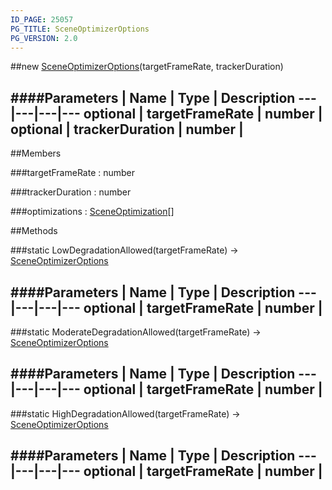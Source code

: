 ```yaml
---
ID_PAGE: 25057
PG_TITLE: SceneOptimizerOptions
PG_VERSION: 2.0
---
```

##new [SceneOptimizerOptions](/classes/SceneOptimizerOptions)(targetFrameRate, trackerDuration)




####Parameters
 | Name | Type | Description
---|---|---|---
optional | targetFrameRate | number | 
optional | trackerDuration | number | 
---

##Members

###targetFrameRate : number




###trackerDuration : number




###optimizations : [SceneOptimization](/classes/SceneOptimization)[]









##Methods

###static LowDegradationAllowed(targetFrameRate) &rarr; [SceneOptimizerOptions](/classes/SceneOptimizerOptions)



####Parameters
 | Name | Type | Description
---|---|---|---
optional | targetFrameRate | number | 
---

###static ModerateDegradationAllowed(targetFrameRate) &rarr; [SceneOptimizerOptions](/classes/SceneOptimizerOptions)



####Parameters
 | Name | Type | Description
---|---|---|---
optional | targetFrameRate | number | 
---

###static HighDegradationAllowed(targetFrameRate) &rarr; [SceneOptimizerOptions](/classes/SceneOptimizerOptions)

####Parameters
 | Name | Type | Description
---|---|---|---
optional | targetFrameRate | number | 
---
